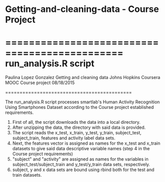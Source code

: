 # Getting-and-cleaning-data - Course Project

==============================================
 run_analysis.R script 
=============================================

Paulina Lopez Gonzalez
Getting and cleaning data
Johns Hopkins Coursera MOOC
Course project
08/18/2015

============================================

The run_analysis.R script processes smartlab's Human Activity Recognition Using Smartphones Dataset according to the Course project established requirements.

1. First of all, the script downloads the data into a local directory.
2. After unzipping the data, the directory with said data is provided.
3. The script reads the x_test, x_train, y_test, y_train, subject_test, subject_train, features and activity label data sets.
4. Next, the features vector is assigned as names for the x_test and x_train datasets to give said data descriptive variable names (step 4 in the Course project requirements)
5. "subject" and "activity" are assigned as names for the variables in subject_test/subject_train and y_test/y_train data sets, respectively.
6. subject, y and x data sets are bound using rbind both for the test and train datasets.
